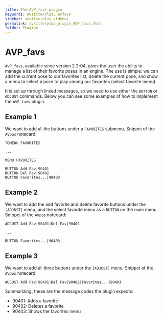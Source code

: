 ```yaml
---
title: The AVP_favs plugin
keywords: AVsitterPlus, avfavs
sidebar: avsitterplus_sidebar
permalink: avsitterplus_plugin_AVP_favs.html
folder: Plugins
---
```


# AVP_favs

`AVP_favs`, available since version 2.2r04, gives the user the ability to manage a list of their favorite poses in an engine. The use is simple: we can add the current pose to our favorites list, delete the current pose, and show a menu to select a pose to play among our favorites (select favorite menu).

It is set up through linked messages, so we need to use either the `BUTTON` or `ADJUST` commands. Below you can see some examples of how to implement the `AVP_favs` plugin.

## Example 1

We want to add all the buttons under a `FAVORITES` submenu. Snippet of the `AVpos` notecard:

```
TOMENU FAVORITES

...

MENU FAVORITES

BUTTON Add Fav|90401
BUTTON Del Fav|90402
BUTTON Favorites...|90403
```

## Example 2

We want to add the add favorite and delete favorite buttons under the `[ADJUST]` menu, and the select favorite menu as a `BUTTON` on the main menu. Snippet of the `AVpos` notecard:

```
ADJUST Add Fav|90401|Del Fav|90402

...

BUTTON Favorites...|90403
```

## Example 3

We want to add all three buttons under the `[ADJUST]` menu. Snippet of the `AVpos` notecard:

```
ADJUST Add Fav|90401|Del Fav|90402|Favorites...|90403
```

Summarizing, these are the message codes the plugin expects:

- 90401: Adds a favorite
- 90402: Deletes a favorite
- 90403: Shows the favorites menu
